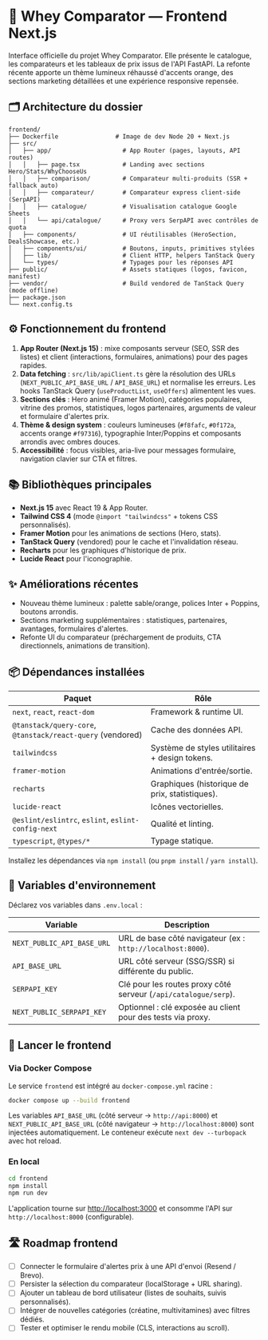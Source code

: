 # 💪 Whey Comparator — Frontend Next.js

Interface officielle du projet Whey Comparator. Elle présente le catalogue, les comparateurs et les tableaux de prix issus de l'API FastAPI. La refonte récente apporte un thème lumineux réhaussé d'accents orange, des sections marketing détaillées et une expérience responsive repensée.

## 🗂️ Architecture du dossier

```
frontend/
├── Dockerfile                # Image de dev Node 20 + Next.js
├── src/
│   ├── app/                    # App Router (pages, layouts, API routes)
│   │   ├── page.tsx            # Landing avec sections Hero/Stats/WhyChooseUs
│   │   ├── comparison/         # Comparateur multi-produits (SSR + fallback auto)
│   │   ├── comparateur/        # Comparateur express client-side (SerpAPI)
│   │   ├── catalogue/          # Visualisation catalogue Google Sheets
│   │   └── api/catalogue/      # Proxy vers SerpAPI avec contrôles de quota
│   ├── components/             # UI réutilisables (HeroSection, DealsShowcase, etc.)
│   ├── components/ui/          # Boutons, inputs, primitives stylées
│   ├── lib/                    # Client HTTP, helpers TanStack Query
│   └── types/                  # Typages pour les réponses API
├── public/                     # Assets statiques (logos, favicon, manifest)
├── vendor/                     # Build vendored de TanStack Query (mode offline)
├── package.json
└── next.config.ts
```

## ⚙️ Fonctionnement du frontend

1. **App Router (Next.js 15)** : mixe composants serveur (SEO, SSR des listes) et client (interactions, formulaires, animations) pour des pages rapides.
2. **Data fetching** : `src/lib/apiClient.ts` gère la résolution des URLs (`NEXT_PUBLIC_API_BASE_URL` / `API_BASE_URL`) et normalise les erreurs. Les hooks TanStack Query (`useProductList`, `useOffers`) alimentent les vues.
3. **Sections clés** : Hero animé (Framer Motion), catégories populaires, vitrine des promos, statistiques, logos partenaires, arguments de valeur et formulaire d'alertes prix.
4. **Thème & design system** : couleurs lumineuses (`#f8fafc`, `#0f172a`, accents orange `#f97316`), typographie Inter/Poppins et composants arrondis avec ombres douces.
5. **Accessibilité** : focus visibles, aria-live pour messages formulaire, navigation clavier sur CTA et filtres.

## 📚 Bibliothèques principales

- **Next.js 15** avec React 19 & App Router.
- **Tailwind CSS 4** (mode `@import "tailwindcss"` + tokens CSS personnalisés).
- **Framer Motion** pour les animations de sections (Hero, stats).
- **TanStack Query** (vendored) pour le cache et l'invalidation réseau.
- **Recharts** pour les graphiques d'historique de prix.
- **Lucide React** pour l'iconographie.

## ✨ Améliorations récentes

- Nouveau thème lumineux : palette sable/orange, polices Inter + Poppins, boutons arrondis.
- Sections marketing supplémentaires : statistiques, partenaires, avantages, formulaires d'alertes.
- Refonte UI du comparateur (préchargement de produits, CTA directionnels, animations de transition).

## 📦 Dépendances installées

| Paquet | Rôle |
| --- | --- |
| `next`, `react`, `react-dom` | Framework & runtime UI. |
| `@tanstack/query-core`, `@tanstack/react-query` (vendored) | Cache des données API. |
| `tailwindcss` | Système de styles utilitaires + design tokens. |
| `framer-motion` | Animations d'entrée/sortie. |
| `recharts` | Graphiques (historique de prix, statistiques). |
| `lucide-react` | Icônes vectorielles. |
| `@eslint/eslintrc`, `eslint`, `eslint-config-next` | Qualité et linting. |
| `typescript`, `@types/*` | Typage statique. |

Installez les dépendances via `npm install` (ou `pnpm install` / `yarn install`).

## 🔐 Variables d'environnement

Déclarez vos variables dans `.env.local` :

| Variable | Description |
| --- | --- |
| `NEXT_PUBLIC_API_BASE_URL` | URL de base côté navigateur (ex : `http://localhost:8000`). |
| `API_BASE_URL` | URL côté serveur (SSG/SSR) si différente du public. |
| `SERPAPI_KEY` | Clé pour les routes proxy côté serveur (`/api/catalogue/serp`). |
| `NEXT_PUBLIC_SERPAPI_KEY` | Optionnel : clé exposée au client pour des tests via proxy. |

## 🚀 Lancer le frontend

### Via Docker Compose

Le service `frontend` est intégré au `docker-compose.yml` racine :

```bash
docker compose up --build frontend
```

Les variables `API_BASE_URL` (côté serveur → `http://api:8000`) et `NEXT_PUBLIC_API_BASE_URL` (côté navigateur → `http://localhost:8000`) sont injectées automatiquement. Le conteneur exécute `next dev --turbopack` avec hot reload.

### En local

```bash
cd frontend
npm install
npm run dev
```

L'application tourne sur [http://localhost:3000](http://localhost:3000) et consomme l'API sur `http://localhost:8000` (configurable).

## 🛣️ Roadmap frontend

- [ ] Connecter le formulaire d'alertes prix à une API d'envoi (Resend / Brevo).
- [ ] Persister la sélection du comparateur (localStorage + URL sharing).
- [ ] Ajouter un tableau de bord utilisateur (listes de souhaits, suivis personnalisés).
- [ ] Intégrer de nouvelles catégories (créatine, multivitamines) avec filtres dédiés.
- [ ] Tester et optimiser le rendu mobile (CLS, interactions au scroll).
